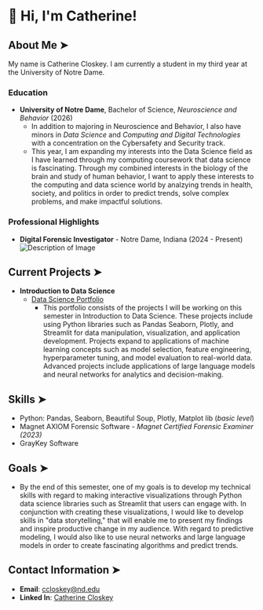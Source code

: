 # 👋 Hi, I'm Catherine!

## About Me ➤ 
My name is Catherine Closkey. I am currently a student in my third year at the University of Notre Dame. 

### Education
- **University of Notre Dame**, Bachelor of Science, *Neuroscience and Behavior* (2026)
  - In addition to majoring in Neuroscience and Behavior, I also have minors in *Data Science* and *Computing and Digital Technologies* with a concentration on         the Cybersafety and Security track.
  - This year, I am expanding my interests into the Data Science field  as I have learned through my computing coursework that data science is fascinating. Through     my combined interests in the biology of the brain and study of human behavior, I want to apply these interests to the computing and data science world by           analzying trends in health, society, and politics in order to predict trends, solve complex problems, and make impactful solutions. 

### Professional Highlights
- **Digital Forensic Investigator** - Notre Dame, Indiana (2024 - Present)
![Description of Image](https://news.nd.edu/assets/330693/500x/cyber_crimes_unit_mc_feature.jpg)
       
## Current Projects ➤ 
- **Introduction to Data Science**
    - [Data Science Portfolio](https://github.com/ccloskey2/CLOSKEY-Data-Science-Portolio)
      - This portfolio consists of the projects I will be working on this semester in Introduction to Data Science. These projects include using Python                     libraries such as Pandas Seaborn, Plotly, and Streamlit for data manipulation, visualization, and application development. Projects expand to                       applications of machine learning concepts such as model selection, feature engineering, hyperparameter tuning, and model evaluation to real-world data.             Advanced projects include applications of large language models and neural networks for analytics and decision-making.  

## Skills ➤ 
   - Python: Pandas, Seaborn, Beautiful Soup, Plotly, Matplot lib (*basic level*)
   - Magnet AXIOM Forensic Software - *Magnet Certified Forensic Examiner (2023)*
   - GrayKey Software

## Goals ➤ 
- By the end of this semester, one of my goals is to develop my technical skills with regard to making interactive visualizations through Python data science libraries such as Streamlit that users can engage with. In conjunction with creating these visualizations, I would like to develop skills in "data storytelling," that will enable me to present my findings and inspire productive change in my audience. With regard to predictive modeling, I would also like to use neural networks and large language models in order to create fascinating algorithms and predict trends. 
  
## Contact Information ➤ 
- **Email**: [ccloskey@nd.edu](mailto:ccloskey@nd.edu)
- **Linked In**: [Catherine Closkey](https://www.linkedin.com/in/catherine-closkey-a1863b2ab)


